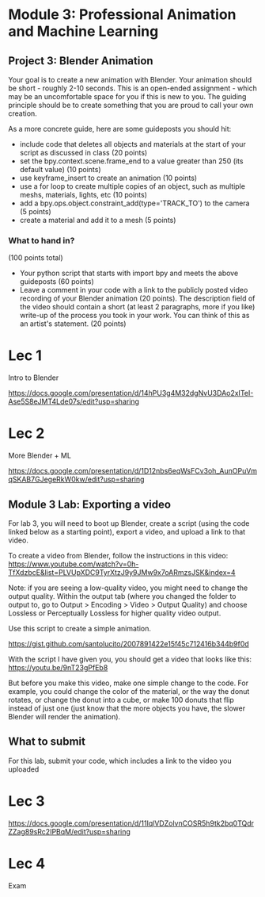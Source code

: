 # Module 3: Professional Animation and Machine Learning

<a name="project3"></a>

## Project 3: Blender Animation

Your goal is to create a new animation with Blender.
Your animation should be short - roughly 2-10 seconds.
This is an open-ended assignment - which may be an uncomfortable space for you if this is new to you.
The guiding principle should be to create something that you are proud to call your own creation.

As a more concrete guide, here are some guideposts you should hit:

- include code that deletes all objects and materials at the start of your script as discussed in class (20 points)
- set the bpy.context.scene.frame_end to a value greater than 250 (its default value) (10 points)
- use keyframe_insert to create an animation (10 points)
- use a for loop to create multiple copies of an object, such as multiple meshs, materials, lights, etc (10 points)
- add a bpy.ops.object.constraint_add(type='TRACK_TO') to the camera (5 points)
- create a material and add it to a mesh (5 points)

### What to hand in?

(100 points total)
- Your python script that starts with import bpy and meets the above guideposts (60 points)
- Leave a comment in your code with a link to the publicly posted video recording of your Blender animation (20 points). The description field of the video should contain a short (at least 2 paragraphs, more if you like) write-up of the process you took in your work. You can think of this as an artist's statement. (20 points) 

# Lec 1

Intro to Blender

https://docs.google.com/presentation/d/14hPU3g4M32dgNvU3DAo2xITeI-Ase5S8eJMT4Lde07s/edit?usp=sharing

# Lec 2

More Blender + ML

https://docs.google.com/presentation/d/1D12nbs6eqWsFCv3oh_AunOPuVmqSKAB7GJegeRkW0kw/edit?usp=sharing

<a name="lab3"></a>

## Module 3 Lab: Exporting a video

For lab 3, you will need to boot up Blender, create a script (using the code linked below as a starting point), export a video, and upload a link to that video.

To create a video from Blender, follow the instructions in this video: https://www.youtube.com/watch?v=0h-TfXdzbcE&list=PLVUpXDC9TyrXtzJ9y9JMw9x7oARmzsJSK&index=4

Note: if you are seeing a low-quality video, you might need to change the output quality. Within the output tab (where you changed the folder to output to, go to Output > Encoding > Video > Output Quality) and choose Lossless or Perceptually Lossless for higher quality video output.

Use this script to create a simple animation.

https://gist.github.com/santolucito/2007891422e15f45c712416b344b9f0d

With the script I have given you, you should get a video that looks like this: https://youtu.be/9nT23gPfEb8

But before you make this video, make one simple change to the code. For example, you could change the color of the material, or the way the donut rotates, or change the donut into a cube, or make 100 donuts that flip instead of just one (just know that the more objects you have, the slower Blender will render the animation).

## What to submit

For this lab, submit your code, which includes a link to the video you uploaded

# Lec 3

https://docs.google.com/presentation/d/11IqlVDZolvnCOSR5h9tk2bq0TQdrZZag89sRc2IPBqM/edit?usp=sharing

# Lec 4

Exam
